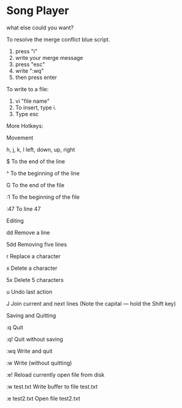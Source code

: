 # Song Player
what else could you want?

To resolve the merge conflict blue script.
1. press "i"
2. write your merge message
3. press "esc"
4. write ":wq"
5. then press enter

To write to a file:
1. vi "file name"
2. To insert, type i.
3. Type esc

More Hotkeys:

Movement

h, j, k, l
left, down, up, right

$
To the end of the line

^
To the beginning of the line

G
To the end of the file

:1
To the beginning of the file

:47
To line 47

Editing

dd
Remove a line

5dd
Removing five lines

r
Replace a character

x
Delete a character

5x
Delete 5 characters

u
Undo last action

J
Join current and next lines (Note the capital — hold the Shift key)

Saving and Quitting

:q
Quit

:q!
Quit without saving

:wq
Write and quit

:w
Write (without quitting)

:e!
Reload currently open file from disk

:w test.txt
Write buffer to file test.txt

:e test2.txt
Open file test2.txt
